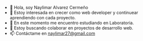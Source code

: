 - 👋 Hola, soy Naylimar Alvarez Cermeño
- 👀 Estoy interesada en crecer como web developer y continuear aprendiendo con cada proyecto.
- 🌱 En este momento me encuentro estudiando en Laboratoria.
- 💞️ Estoy buscando colaborar en proyectos de desarrollo web.
- 📫 Contáctame en naylimar27@gmail.com

<!---
Nayde227/Nayde227 is a ✨ special ✨ repository because its `README.md` (this file) appears on your GitHub profile.
You can click the Preview link to take a look at your changes.
--->
